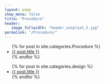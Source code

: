 ```yaml
---
layout: page
show_meta: false
title: "Procédure"
header:
   image_fullwidth: "header_unsplash_5.jpg"
permalink: "/Procedure/"
---
```

<ul>
    {% for post in site.categories.Procedure %}
    <li><a href="{{ site.url }}{{ post.url }}">{{ post.title }}</a></li>
    {% endfor %}
</ul>

<ul>
    {% for post in site.categories.design %}
    <li><a href="{{ site.url }}{{ post.url }}">{{ post.title }}</a></li>
    {% endfor %}
</ul>


